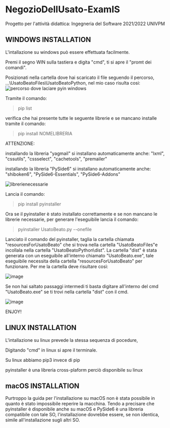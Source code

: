 # NegozioDellUsato-ExamIS
Progetto per l'attività didattica: Ingegneria del Software 2021/2022 UNIVPM 

## WINDOWS INSTALLATION ##################################################################

L'intallazione su windows può essere effettuata facilmente.

Premi il segno WIN sulla tastiera e digita "cmd", ti si apre il "promt dei comandi".

Posizionati nella cartella dove hai scaricato il file seguendo il percorso, ...\UsatoBeatoFiles\UsatoBeatoPython, nel mio caso risulta cosi:
![percorso dove laciare pyin windows](https://user-images.githubusercontent.com/95302292/217619795-9410c31d-2464-42e8-a56e-a96f2aac93a7.png)

Tramite il comando:
> pip list

verifica che hai presente tutte le seguente librerie e se mancano installe tramite il comando:

> pip install NOMELIBRERIA

ATTENZIONE: 

installando la libreria "yagmail" si installano automaticamente anche: "lxml", "cssutils", "cssselect", "cachetools", "premailer"

installando la libreria "PySide6" si installano automaticamente anche: "shiboken6", "PySide6-Essentials", "PySide6-Addons"

![librerienecessarie](https://user-images.githubusercontent.com/95302292/217621016-6d8da044-1c86-4a1f-a2a8-1329b887e9e9.png)

Lancia il comando:

> pip install pyinstaller

Ora se il pyinstaller è stato installato correttamente e se non mancano le librerie necessarie, per generare l'eseguibile lancia il comando:

> pyinstaller UsatoBeato.py --onefile

Lanciato il comando del pyinstaller, taglia la cartella chiamata "resourcesForUsatoBeato" che si trova nella cartella "UsatoBeatoFiles"e incollala nella cartella "UsatoBeatoPython\dist". 
La cartella "dist" è stata generata con un eseguibile all'interno chiamato "UsatoBeato.exe", tale eseguibile necessita della cartella "resourcesForUsatoBeato" per
funzionare. Per me la cartella deve risultare così:

![image](https://user-images.githubusercontent.com/95302292/217758517-3e84b8af-b8c3-4caa-bb5d-427192be6bad.png)

Se non hai saltato passaggi intermedi ti basta digitare all'interno del cmd "UsatoBeato.exe" se ti trovi nella cartella "dist" con il cmd.

![image](https://user-images.githubusercontent.com/95302292/217758280-73b12525-7d28-4cbb-acb2-e5116e2b2c00.png)

ENJOY!


## LINUX INSTALLATION

L'intallazione su linux prevede la stessa sequenza di pocedure,

Digitando "cmd" in linux si apre il terminale.

Su linux abbiamo pip3 invece di pip

pyinstaller è una libreria cross-plaform perciò disponibile su linux

## macOS INSTALLATION

Purtroppo la guida per l'installazione su macOS non è stata possibile in quanto è stato impossibile reperire la macchina. Tendo a precisare che pyinstaller è disponibile anche su macOS e PySide6 è una libreria compatibile con tale SO, l'installazione dovrebbe essere, se non identica, simile all'installazione sugli altri SO.
